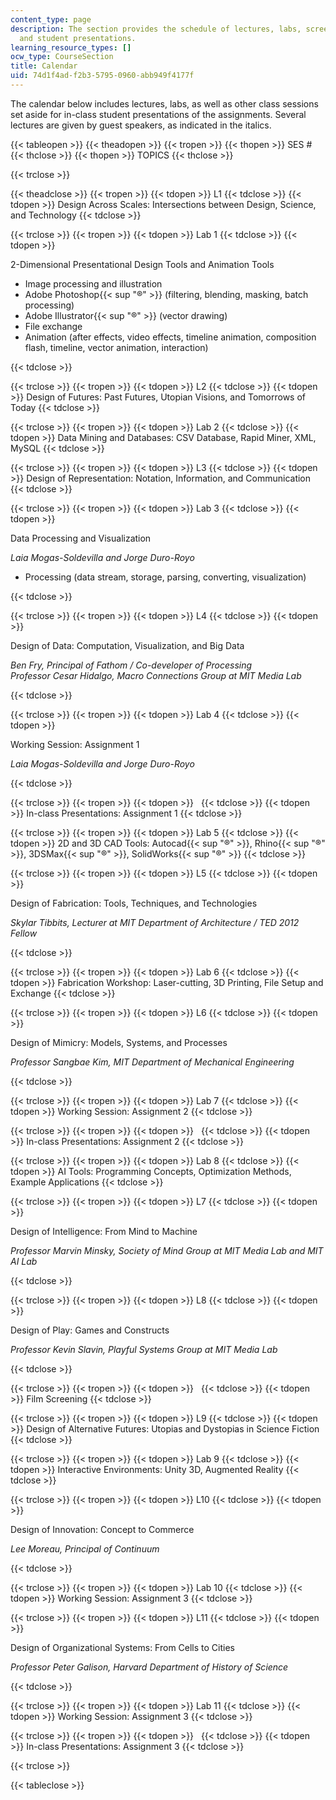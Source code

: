 ```yaml
---
content_type: page
description: The section provides the schedule of lectures, labs, screenings, assignments,
  and student presentations.
learning_resource_types: []
ocw_type: CourseSection
title: Calendar
uid: 74d1f4ad-f2b3-5795-0960-abb949f4177f
---
```


The calendar below includes lectures, labs, as well as other class sessions set aside for in-class student presentations of the assignments. Several lectures are given by guest speakers, as indicated in the italics.

{{< tableopen >}}
{{< theadopen >}}
{{< tropen >}}
{{< thopen >}}
SES #
{{< thclose >}}
{{< thopen >}}
TOPICS
{{< thclose >}}

{{< trclose >}}

{{< theadclose >}}
{{< tropen >}}
{{< tdopen >}}
L1
{{< tdclose >}}
{{< tdopen >}}
Design Across Scales: Intersections between Design, Science, and Technology
{{< tdclose >}}

{{< trclose >}}
{{< tropen >}}
{{< tdopen >}}
Lab 1
{{< tdclose >}}
{{< tdopen >}}


2-Dimensional Presentational Design Tools and Animation Tools

*   Image processing and illustration
*   Adobe Photoshop{{< sup "®" >}} (filtering, blending, masking, batch processing)
*   Adobe Illustrator{{< sup "®" >}} (vector drawing)
*   File exchange
*   Animation (after effects, video effects, timeline animation, composition flash, timeline, vector animation, interaction)


{{< tdclose >}}

{{< trclose >}}
{{< tropen >}}
{{< tdopen >}}
L2
{{< tdclose >}}
{{< tdopen >}}
Design of Futures: Past Futures, Utopian Visions, and Tomorrows of Today
{{< tdclose >}}

{{< trclose >}}
{{< tropen >}}
{{< tdopen >}}
Lab 2
{{< tdclose >}}
{{< tdopen >}}
Data Mining and Databases: CSV Database, Rapid Miner, XML, MySQL
{{< tdclose >}}

{{< trclose >}}
{{< tropen >}}
{{< tdopen >}}
L3
{{< tdclose >}}
{{< tdopen >}}
Design of Representation: Notation, Information, and Communication
{{< tdclose >}}

{{< trclose >}}
{{< tropen >}}
{{< tdopen >}}
Lab 3
{{< tdclose >}}
{{< tdopen >}}


Data Processing and Visualization

_Laia Mogas-Soldevilla and Jorge Duro-Royo_

*   Processing (data stream, storage, parsing, converting, visualization)


{{< tdclose >}}

{{< trclose >}}
{{< tropen >}}
{{< tdopen >}}
L4
{{< tdclose >}}
{{< tdopen >}}


Design of Data: Computation, Visualization, and Big Data

_Ben Fry, Principal of Fathom / Co-developer of Processing_  
_Professor Cesar Hidalgo, Macro Connections Group at MIT Media Lab_


{{< tdclose >}}

{{< trclose >}}
{{< tropen >}}
{{< tdopen >}}
Lab 4
{{< tdclose >}}
{{< tdopen >}}


Working Session: Assignment 1

_Laia Mogas-Soldevilla and Jorge Duro-Royo_


{{< tdclose >}}

{{< trclose >}}
{{< tropen >}}
{{< tdopen >}}
 
{{< tdclose >}}
{{< tdopen >}}
In-class Presentations: Assignment 1
{{< tdclose >}}

{{< trclose >}}
{{< tropen >}}
{{< tdopen >}}
Lab 5
{{< tdclose >}}
{{< tdopen >}}
2D and 3D CAD Tools: Autocad{{< sup "®" >}}, Rhino{{< sup "®" >}}, 3DSMax{{< sup "®" >}}, SolidWorks{{< sup "®" >}}
{{< tdclose >}}

{{< trclose >}}
{{< tropen >}}
{{< tdopen >}}
L5
{{< tdclose >}}
{{< tdopen >}}


Design of Fabrication: Tools, Techniques, and Technologies

_Skylar Tibbits, Lecturer at MIT Department of Architecture / TED 2012 Fellow_


{{< tdclose >}}

{{< trclose >}}
{{< tropen >}}
{{< tdopen >}}
Lab 6
{{< tdclose >}}
{{< tdopen >}}
Fabrication Workshop: Laser-cutting, 3D Printing, File Setup and Exchange
{{< tdclose >}}

{{< trclose >}}
{{< tropen >}}
{{< tdopen >}}
L6
{{< tdclose >}}
{{< tdopen >}}


Design of Mimicry: Models, Systems, and Processes

_Professor Sangbae Kim, MIT Department of Mechanical Engineering_


{{< tdclose >}}

{{< trclose >}}
{{< tropen >}}
{{< tdopen >}}
Lab 7
{{< tdclose >}}
{{< tdopen >}}
Working Session: Assignment 2
{{< tdclose >}}

{{< trclose >}}
{{< tropen >}}
{{< tdopen >}}
 
{{< tdclose >}}
{{< tdopen >}}
In-class Presentations: Assignment 2
{{< tdclose >}}

{{< trclose >}}
{{< tropen >}}
{{< tdopen >}}
Lab 8
{{< tdclose >}}
{{< tdopen >}}
AI Tools: Programming Concepts, Optimization Methods, Example Applications
{{< tdclose >}}

{{< trclose >}}
{{< tropen >}}
{{< tdopen >}}
L7
{{< tdclose >}}
{{< tdopen >}}


Design of Intelligence: From Mind to Machine

_Professor Marvin Minsky, Society of Mind Group at MIT Media Lab and MIT AI Lab_


{{< tdclose >}}

{{< trclose >}}
{{< tropen >}}
{{< tdopen >}}
L8
{{< tdclose >}}
{{< tdopen >}}


Design of Play: Games and Constructs

_Professor Kevin Slavin, Playful Systems Group at MIT Media Lab_


{{< tdclose >}}

{{< trclose >}}
{{< tropen >}}
{{< tdopen >}}
 
{{< tdclose >}}
{{< tdopen >}}
Film Screening
{{< tdclose >}}

{{< trclose >}}
{{< tropen >}}
{{< tdopen >}}
L9
{{< tdclose >}}
{{< tdopen >}}
Design of Alternative Futures: Utopias and Dystopias in Science Fiction
{{< tdclose >}}

{{< trclose >}}
{{< tropen >}}
{{< tdopen >}}
Lab 9
{{< tdclose >}}
{{< tdopen >}}
Interactive Environments: Unity 3D, Augmented Reality
{{< tdclose >}}

{{< trclose >}}
{{< tropen >}}
{{< tdopen >}}
L10
{{< tdclose >}}
{{< tdopen >}}


Design of Innovation: Concept to Commerce

_Lee Moreau, Principal of Continuum_


{{< tdclose >}}

{{< trclose >}}
{{< tropen >}}
{{< tdopen >}}
Lab 10
{{< tdclose >}}
{{< tdopen >}}
Working Session: Assignment 3
{{< tdclose >}}

{{< trclose >}}
{{< tropen >}}
{{< tdopen >}}
L11
{{< tdclose >}}
{{< tdopen >}}


Design of Organizational Systems: From Cells to Cities

_Professor Peter Galison, Harvard Department of History of Science_


{{< tdclose >}}

{{< trclose >}}
{{< tropen >}}
{{< tdopen >}}
Lab 11
{{< tdclose >}}
{{< tdopen >}}
Working Session: Assignment 3
{{< tdclose >}}

{{< trclose >}}
{{< tropen >}}
{{< tdopen >}}
 
{{< tdclose >}}
{{< tdopen >}}
In-class Presentations: Assignment 3
{{< tdclose >}}

{{< trclose >}}

{{< tableclose >}}